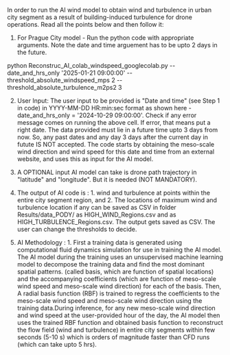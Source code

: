 In order to run the AI wind model to obtain wind and turbulence in urban city segment as a result of building-induced turbulence for drone operations.
Read all the points below and then follow it:

 1. For Prague City model - Run the python code with appropriate arguments. Note the date and time arguement has to be upto 2 days in the future.

   python Reconstruc_AI_colab_windspeed_googlecolab.py --date_and_hrs_only '2025-01-21 09:00:00' --threshold_absolute_windspeed_mps 2 --threshold_absolute_turbulence_m2ps2 3

2. User Input: The user input to be provided is "Date and time" (see Step 1 in code) in YYYY-MM-DD HR:min:sec format as shown here - date_and_hrs_only = '2024-10-29 09:00:00'.
   Check if any error message comes on running the above cell. If error, that means put a right date.  The data provided must lie in a future time upto 3 days from now. So, any past dates and any day 3 days after the
   current day in futute IS NOT accepted. The code starts by obtaining the meso-scale wind direction and wind speed for this date and time from an external website, and uses this as input for the AI model. 

3. A OPTIONAL input AI model can take is drone path trajectory in "latitude" and "longitude". But it is needed (NOT MANDATORY).

4. The output of AI code is : 1. wind and turbulence at points within the entire city segment region, and 2. The locations of maximum wind and turbulence location if any can be saved as CSV in folder Results/data_PODY/ as HIGH_WIND_Regions.csv and as HIGH_TURBULENCE_Regions.csv.  The output gets saved as CSV. The user can change the thresholds to decide.

5. AI Methodology : 1. First a training data is generated using computational fluid dynamics simulation for use in training the AI model. The AI model during the training uses an unsupervised machine learning model to 
decompose the training data and find the most dominant spatial patterns. (called basis, which are function of spatial locations) and the accompanying coefficients (which are function of meso-scale wind speed and meso-scale wind direction) for each of the basis.
Then, A radial basis function (RBF) is trained to regress the coefficients to the meso-scale wind speed and meso-scale wind direction using the training data.During inference, for any new meso-scale wind direction and wind speed at the user-provided hour of the day, the AI model then uses the trained RBF function and obtained basis function to
 reconstruct the flow field (wind and turbulence) in entire city segments within few seconds (5-10 s) which is orders of magnitude faster than CFD runs (which can take upto 5 hrs). 

       
